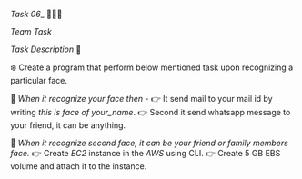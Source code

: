*Task 06*_ 👨🏻‍💻

*Team Task*

_Task Description_ 📄

❄️ Create a program that perform below mentioned task upon recognizing a particular face. 

📌 *When it recognize your face then* - 
👉 It send mail to your mail id by writing *this is face of your_name*. 
👉 Second it send whatsapp message to your friend, it can be anything. 

📌 *When it recognize second  face, it can be your friend or family members face.*
👉 Create *EC2* instance in the *AWS* using CLI. 
👉 Create 5 GB EBS volume and attach it to the instance. 


